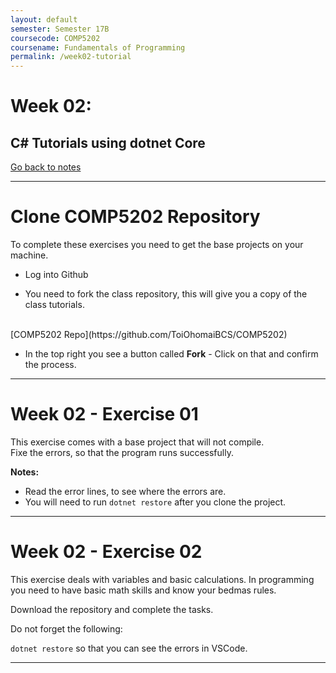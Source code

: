 ```yaml
---
layout: default
semester: Semester 17B
coursecode: COMP5202
coursename: Fundamentals of Programming
permalink: /week02-tutorial
---
```


# Week 02:
## C# Tutorials using dotnet Core

<a href="/COMP5202/week02-index" class="btn btn-warning">Go back to notes</a> 

---

# Clone COMP5202 Repository

To complete these exercises you need to get the base projects on your machine.

* Log into Github

* You need to fork the class repository, this will give you a copy of the class tutorials.
<br>
[COMP5202 Repo](https://github.com/ToiOhomaiBCS/COMP5202)

* In the top right you see a button called **Fork** - Click on that and confirm the process.

---

# Week 02 - Exercise 01

This exercise comes with a base project that will not compile.  
Fixe the errors, so that the program runs successfully.

**Notes:**  
* Read the error lines, to see where the errors are.  
* You will need to run `dotnet restore` after you clone the project.

---

# Week 02 - Exercise 02

This exercise deals with variables and basic calculations.
In programming you need to have basic math skills and know your bedmas rules.

Download the repository and complete the tasks.

Do not forget the following:

`dotnet restore` so that you can see the errors in VSCode.

---
